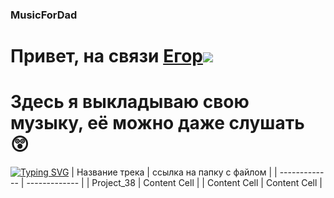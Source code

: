 ### MusicForDad
# Привет, на связи [Егор](https://github.com/KostikovE)![](https://github.com/blackcater/blackcater/raw/main/images/Hi.gif) 
# Здесь я выкладываю свою музыку, её можно даже слушать 😲


[![Typing SVG](https://readme-typing-svg.herokuapp.com?color=%2336BCF7&lines=Сейчас+я+пишу+эмбиент)](https://git.io/typing-svg)
| Название трека  | ссылка на папку с файлом |
| ------------- | ------------- |
| Project_38  | Content Cell  |
| Content Cell  | Content Cell  |
